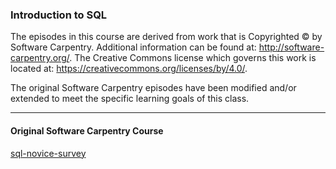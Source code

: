 ### Introduction to SQL

  The episodes in this course are derived from work that is Copyrighted © by Software Carpentry.  Additional information can be
  found at: http://software-carpentry.org/.  The Creative Commons license which governs this work is located at:
  https://creativecommons.org/licenses/by/4.0/.
  
  The original Software Carpentry episodes have been modified and/or extended to meet the specific learning goals of this class.  
  
  ---------------------------------------------------------------------------------------------
  #### Original Software Carpentry Course
  [sql-novice-survey](https://github.com/swcarpentry/sql-novice-survey) 
